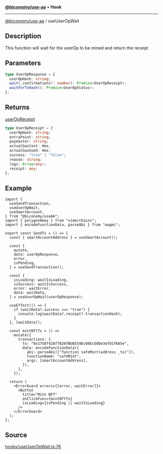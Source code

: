 [**@biconomy/use-aa**](./index.md) • **Hook**

---

[@biconomy/use-aa](./index.md) / useUserOpWait

## Description

This function will wait for the userOp to be mined and return the receipt

## Parameters

```ts
type UserOpResponse = {
  userOpHash: string;
  wait(_confirmations?: number): Promise<UserOpReceipt>;
  waitForTxHash(): Promise<UserOpStatus>;
};
```

## Returns

[userOpReceipt](../../Bundler/api/get-useroperation-receipt#response)

```ts
type UserOpReceipt = {
  userOpHash: string;
  entryPoint: string;
  paymaster: string;
  actualGasCost: Hex;
  actualGasUsed: Hex;
  success: "true" | "false";
  reason: string;
  logs: Array<any>;
  receipt: any;
};
```

## Example

```tsx
import {
  useSendTransaction,
  useUserOpWait,
  useSmartAccount,
} from "@biconomy/useAA";
import { polygonAmoy } from "viem/chains";
import { encodeFunctionData, parseAbi } from "wagmi";

export const SendTx = () => {
  const { smartAccountAddress } = useSmartAccount();

  const {
    mutate,
    data: userOpResponse,
    error,
    isPending,
  } = useSendTransaction();

  const {
    isLoading: waitIsLoading,
    isSuccess: waitIsSuccess,
    error: waitError,
    data: waitData,
  } = useUserOpWait(userOpResponse);

  useEffect(() => {
    if (waitData?.success === "true") {
      console.log(waitData?.receipt?.transactionHash);
    }
  }, [waitData]);

  const mintNftTx = () =>
    mutate({
      transactions: {
        to: "0x1758f42Af7026fBbB559Dc60EcE0De3ef81f665e",
        data: encodeFunctionData({
          abi: parseAbi(["function safeMint(address _to)"]),
          functionName: "safeMint",
          args: [smartAccountAddress],
        }),
      },
    });

  return (
    <ErrorGuard errors={[error, waitError]}>
      <Button
        title="Mint NFT"
        onClickFunc={mintNftTx}
        isLoading={isPending || waitIsLoading}
      />
    </ErrorGuard>
  );
};
```

## Source

[hooks/useUserOpWait.ts:76](https://github.com/bcnmy/useAA/blob/main/src/hooks/useUserOpWait.ts#L76)
